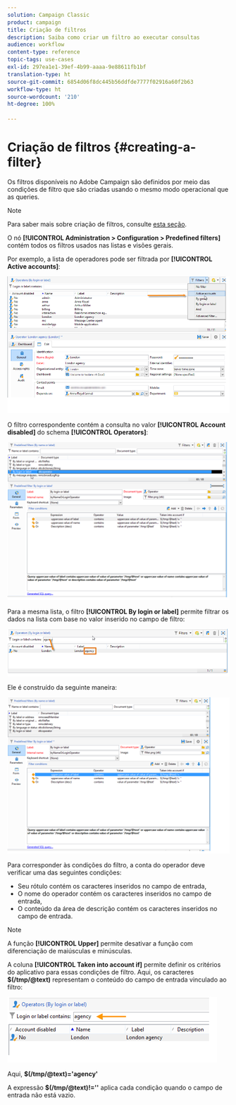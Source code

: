 ```yaml
---
solution: Campaign Classic
product: campaign
title: Criação de filtros
description: Saiba como criar um filtro ao executar consultas
audience: workflow
content-type: reference
topic-tags: use-cases
exl-id: 297ea1e1-39ef-4b99-aaaa-9e88611fb1bf
translation-type: ht
source-git-commit: 6854d06f8dc445b56ddfde7777f02916a60f2b63
workflow-type: ht
source-wordcount: '210'
ht-degree: 100%

---
```


# Criação de filtros {#creating-a-filter}

Os filtros disponíveis no Adobe Campaign são definidos por meio das condições de filtro que são criadas usando o mesmo modo operacional que as queries.

>[!NOTE]
>
>Para saber mais sobre criação de filtros, consulte [esta seção](../../platform/using/filtering-options.md).

O nó **[!UICONTROL Administration > Configuration > Predefined filters]** contém todos os filtros usados nas listas e visões gerais.

Por exemplo, a lista de operadores pode ser filtrada por **[!UICONTROL Active accounts]**:

![](assets/query_editor_filter_sample_1.png)

O filtro correspondente contém a consulta no valor **[!UICONTROL Account disabled]** do schema **[!UICONTROL Operators]**:

![](assets/query_editor_filter_sample_2.png)

Para a mesma lista, o filtro **[!UICONTROL By login or label]** permite filtrar os dados na lista com base no valor inserido no campo de filtro:

![](assets/query_editor_filter_sample_3.png)

Ele é construído da seguinte maneira:

![](assets/query_editor_filter_sample_4.png)

Para corresponder às condições do filtro, a conta do operador deve verificar uma das seguintes condições:

* Seu rótulo contém os caracteres inseridos no campo de entrada,
* O nome do operador contém os caracteres inseridos no campo de entrada,
* O conteúdo da área de descrição contém os caracteres inseridos no campo de entrada.

>[!NOTE]
>
>A função **[!UICONTROL Upper]** permite desativar a função com diferenciação de maiúsculas e minúsculas.

A coluna **[!UICONTROL Taken into account if]** permite definir os critérios do aplicativo para essas condições de filtro. Aqui, os caracteres **$(/tmp/@text)** representam o conteúdo do campo de entrada vinculado ao filtro:

![](assets/query_editor_filter_sample_5.png)

Aqui, **$(/tmp/@text)=&#39;agency&#39;**

A expressão **$(/tmp/@text)!=&#39;&#39;** aplica cada condição quando o campo de entrada não está vazio.
